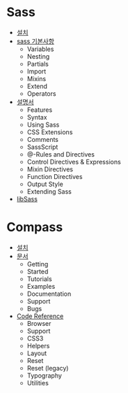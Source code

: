 # Sass


* [설치](http://sass-lang.com/install)
* [sass 기본사항](http://sass-lang.com/guide)
	* Variables
	* Nesting
	* Partials
	* Import
	* Mixins
	* Extend
	* Operators
* [설명서](http://sass-lang.com/documentation/file.SASS_REFERENCE.html)
	* Features
	* Syntax
	* Using Sass
	* CSS Extensions
	* Comments
	* SassScript
	* @-Rules and Directives
	* Control Directives & Expressions
	* Mixin Directives
	* Function Directives
	* Output Style
	* Extending Sass
* [libSass](http://sass-lang.com/libsass)



# Compass


* [설치](http://compass-style.org/install/)
* [문서](http://compass-style.org/help/)
	* Getting
	* Started
	* Tutorials
	* Examples
	* Documentation
	* Support
	* Bugs
* [Code Reference](http://compass-style.org/reference/compass/)
	* Browser
	* Support
	* CSS3
	* Helpers
	* Layout
	* Reset
	* Reset (legacy)
	* Typography
	* Utilities
